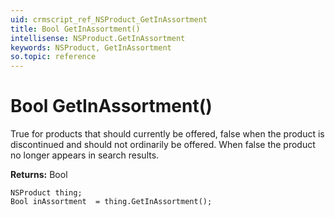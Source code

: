 ```yaml
---
uid: crmscript_ref_NSProduct_GetInAssortment
title: Bool GetInAssortment()
intellisense: NSProduct.GetInAssortment
keywords: NSProduct, GetInAssortment
so.topic: reference
---
```


# Bool GetInAssortment()

True for products that should currently be offered, false when the product is discontinued and should not ordinarily be offered. When false the product no longer appears in search results.

**Returns:** Bool

```crmscript
NSProduct thing;
Bool inAssortment  = thing.GetInAssortment();
```

